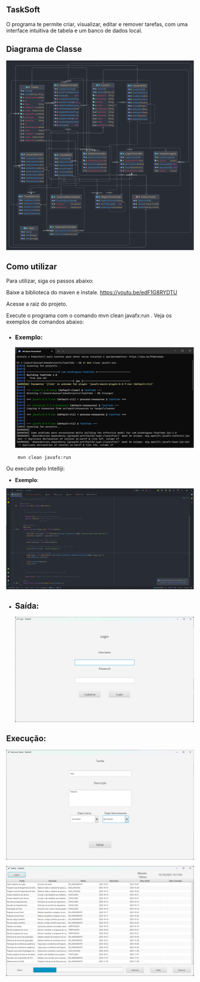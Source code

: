 ##  TaskSoft

O programa te permite criar, visualizar, editar e remover tarefas, com uma interface intuitiva de tabela e um banco de dados local.

## Diagrama de Classe

![diagrama.png](img/diagrama.png)

## Como utilizar

Para utilizar, siga os passos abaixo:

Baixe a biblioteca do maven e instale. https://youtu.be/edF1G8RYDTU

Acesse a raiz do projeto.

Execute o programa com o comando mvn clean javafx:run . 
Veja os exemplos de comandos abaixo:


- ### Exemplo:

  ![img.png](img/img.png)

       mvn clean javafx:run

Ou execute pelo Intelliji:

- **Exemplo**:

![img_1.png](img/img_1.png)


  - ## **Saída:**

    ![img_4.png](img/img_4.png)

## Execução:

![img_3.png](img/img_3.png)

![img_2.png](img/img_2.png)


